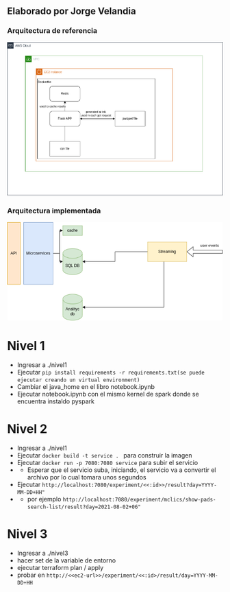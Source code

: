 ## Elaborado por Jorge Velandia

### Arquitectura de referencia
![Arq. referencia](./test-implemented.png "Arq referencia")

### Arquitectura implementada
![Arq. Implementada](./test-reference.png "Arq implementada")

# Nivel 1

- Ingresar a ./nivel1
- Ejecutar ```pip install requirements -r requirements.txt(se puede ejecutar creando un virtual environment)```
- Cambiar el java_home en el libro notebook.ipynb
- Ejecutar notebook.ipynb con el mismo kernel de spark donde se encuentra instaldo pyspark


# Nivel 2

- Ingresar a ./nivel1
- Ejecutar ```docker build -t service . ``` para construir la imagen
- Ejecutar ```docker run -p 7080:7080 service``` para subir el servicio
- - Esperar que el servicio suba, iniciando, el servicio va a convertir el archivo por lo cual tomara unos segundos
- Ejecutar ```http://localhost:7080/experiment/<<:id>>/result?day=YYYY-MM-DD+HH"```
- - por ejemplo ```http://localhost:7080/experiment/mclics/show-pads-search-list/result?day=2021-08-02+06"```

# Nivel 3
- Ingresar a ./nivel3
- hacer set de la variable de entorno 
- ejecutar terraform plan / apply
- probar en ```http://<<ec2-url>>/experiment/<<:id>/result/day=YYYY-MM-DD+HH```

